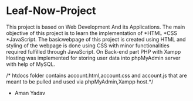 # Leaf-Now-Project
This project is based on Web Development And its Applications. The main objective of this project is to learn the implementation of 
*HTML 
*CSS 
*JavaScript. 
The basicwebpage of this project is created using HTML and styling of the webpage is done using CSS with minor functionalities required fulfilled through JavaScript. 
On Back-end part PHP with Xampp Hosting was implemented for storing user data into phpMyAdmin server with help of MySQL.

/* htdocs folder contains account.html,account.css and account.js that are meant to be pulled and used via phpMyAdmin,Xampp host.*/

* Aman Yadav
